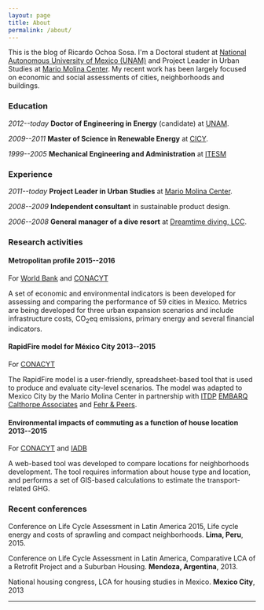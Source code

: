 ```yaml
---
layout: page
title: About
permalink: /about/
---
```


This is the blog of Ricardo Ochoa Sosa. I'm a Doctoral student at [National Autonomous University of Mexico (UNAM)](www.unam.mx/index/en) and Project Leader in Urban Studies at [Mario Molina Center](http://centromariomolina.org/english/). My recent work has been largely focused on economic and social assessments of cities, neighborhoods and buildings. 

### Education  
*2012--today* **Doctor of Engineering in Energy** (candidate) at [UNAM](www.unam.mx/index/en). 

*2009--2011* **Master of Science in Renewable Energy** at [CICY]((www.cicy.mx/home)).

*1999--2005* **Mechanical Engineering and Administration** at [ITESM](http://www.itesm.mx/wps/wcm/connect/ITESM/Tecnologico+de+Monterrey/English)

### Experience

*2011--today* **Project Leader in Urban Studies** at [Mario Molina Center](http://centromariomolina.org/english/). 
  
*2008--2009* **Independent consultant** in sustainable product design. 
  
*2006--2008* **General manager of a dive resort** at [Dreamtime diving, LCC](http://www.dreamtimediving.com).

### Research activities

#### Metropolitan profile 2015--2016
For [World Bank](http://www.worldbank.org) and [CONACYT](www.conacyt.mx)

A set of economic and environmental indicators is been developed for assessing and comparing the performance of 59 cities in Mexico. Metrics are being developed for three urban expansion scenarios and include infrastructure costs, CO$_2$eq emissions, primary energy and several financial indicators.

#### RapidFire model for México City 2013--2015
For [CONACYT](www.conacyt.mx)

The RapidFire model is a user-friendly, spreadsheet-based tool that is used to produce and evaluate city-level scenarios. The model was adapted to Mexico City by the Mario Molina Center in partnership with 
[ITDP](www.itdp.org)
[EMBARQ](www.embarq.org)
[Calthorpe Associates](www.calthorpe.com) and
[Fehr & Peers](www.fehrandpeers.com).

#### Environmental impacts of commuting as a function of house location 2013--2015
For [CONACYT](www.conacyt.mx) and [IADB](http://www.iadb.org)

A web-based tool was developed to compare locations for neighborhoods development. The tool requires information about house type and location, and performs a set of GIS-based calculations to estimate the  transport-related GHG. 

### Recent conferences

Conference on Life Cycle Assessment in Latin America 2015, Life cycle energy and costs of sprawling and compact neighborhoods. **Lima, Peru**, 2015. 

Conference on Life Cycle Assessment in Latin America, Comparative LCA of a Retrofit Project and a Suburban Housing. **Mendoza, Argentina**, 2013. 

National housing congress, LCA for housing studies in Mexico. **Mexico City**, 2013  

* * *



